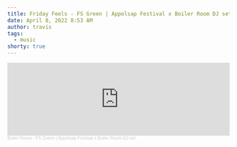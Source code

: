 ```yaml
---
title: Friday Feels - FS Green | Appelsap Festival x Boiler Room DJ set
date: April 8, 2022 8:53 AM
author: travis
tags:
  - music
shorty: true
---
```

<iframe width="100%" height="166" scrolling="no" frameborder="no" allow="autoplay" src="https://w.soundcloud.com/player/?url=https%3A//api.soundcloud.com/tracks/278637837&color=%23ff5500&auto_play=false&hide_related=false&show_comments=true&show_user=true&show_reposts=false&show_teaser=true"></iframe><div style="font-size: 10px; color: #cccccc;line-break: anywhere;word-break: normal;overflow: hidden;white-space: nowrap;text-overflow: ellipsis; font-family: Interstate,Lucida Grande,Lucida Sans Unicode,Lucida Sans,Garuda,Verdana,Tahoma,sans-serif;font-weight: 100;"><a href="https://soundcloud.com/platform" title="Boiler Room" target="_blank" style="color: #cccccc; text-decoration: none;">Boiler Room</a> · <a href="https://soundcloud.com/platform/fs-green" title="FS Green | Appelsap Festival x Boiler Room DJ set" target="_blank" style="color: #cccccc; text-decoration: none;">FS Green | Appelsap Festival x Boiler Room DJ set</a></div>